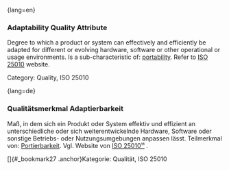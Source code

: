 {lang=en}
### Adaptability Quality Attribute
Degree to which a product or system can effectively and efficiently be adapted for different or evolving hardware, software or other operational or usage environments.
Is a sub-characteristic of: [portability](#term-portability-quality-attribute).
Refer to [ISO 25010](http://iso25000.com/index.php/en/iso-25000-standards/iso-25010) website.

Category: Quality, ISO 25010


{lang=de}
### Qualitätsmerkmal Adaptierbarkeit

Maß, in dem sich ein Produkt oder System effektiv und effizient an
unterschiedliche oder sich weiterentwickelnde Hardware, Software oder
sonstige Betriebs- oder Nutzungsumgebungen anpassen lässt. Teilmerkmal
von: [Portierbarkeit](#_bookmark157). Vgl. Website von [ISO
25010](http://iso25000.com/index.php/en/iso-25000-standards/iso-25010)[¹¹](#_bookmark31)
.

[]{#_bookmark27 .anchor}Kategorie: Qualität, ISO 25010
